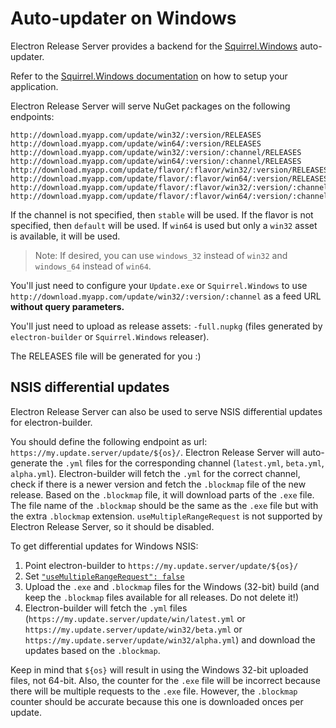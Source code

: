 # Auto-updater on Windows
Electron Release Server provides a backend for the [Squirrel.Windows](https://github.com/Squirrel/Squirrel.Windows) auto-updater.

Refer to the [Squirrel.Windows documentation](https://github.com/Squirrel/Squirrel.Windows/tree/master/docs) on how to setup your application.

Electron Release Server will serve NuGet packages on the following endpoints:
```
http://download.myapp.com/update/win32/:version/RELEASES
http://download.myapp.com/update/win64/:version/RELEASES
http://download.myapp.com/update/win32/:version/:channel/RELEASES
http://download.myapp.com/update/win64/:version/:channel/RELEASES
http://download.myapp.com/update/flavor/:flavor/win32/:version/RELEASES
http://download.myapp.com/update/flavor/:flavor/win64/:version/RELEASES
http://download.myapp.com/update/flavor/:flavor/win32/:version/:channel/RELEASES
http://download.myapp.com/update/flavor/:flavor/win64/:version/:channel/RELEASES
```
If the channel is not specified, then `stable` will be used. If the flavor is not specified, then `default` will be used. If `win64` is used but only a `win32` asset is available, it will be used.

> Note: If desired, you can use `windows_32` instead of `win32` and `windows_64` instead of `win64`.

You'll just need to configure your `Update.exe` or `Squirrel.Windows` to use `http://download.myapp.com/update/win32/:version/:channel` as a feed URL **without query parameters.**

You'll just need to upload as release assets: `-full.nupkg` (files generated by `electron-builder` or `Squirrel.Windows` releaser).

The RELEASES file will be generated for you :)

## NSIS differential updates
Electron Release Server can also be used to serve NSIS differential updates for electron-builder.

You should define the following endpoint as url: `https://my.update.server/update/${os}/`. Electron Release Server will auto-generate the `.yml` files for the corresponding channel (`latest.yml`, `beta.yml`, `alpha.yml`). Electron-builder will fetch the `.yml` for the correct channel, check if there is a newer version and fetch the `.blockmap` file of the new release. Based on the `.blockmap` file, it will download parts of the `.exe` file. The file name of the `.blockmap` should be the same as the `.exe` file but with the extra `.blockmap` extension.
`useMultipleRangeRequest` is not supported by Electron Release Server, so it should be disabled.

To get differential updates for Windows NSIS:
1. Point electron-builder to `https://my.update.server/update/${os}/`
2. Set [`"useMultipleRangeRequest": false`](https://www.electron.build/configuration/publish#genericserveroptions)
3. Upload the `.exe` and `.blockmap` files for the Windows (32-bit) build (and keep the `.blockmap` files available for all releases. Do not delete it!)
4. Electron-builder will fetch the `.yml` files (`https://my.update.server/update/win/latest.yml` or `https://my.update.server/update/win32/beta.yml` or `https://my.update.server/update/win32/alpha.yml`) and download the updates based on the `.blockmap`.

Keep in mind that `${os}` will result in using the Windows 32-bit uploaded files, not 64-bit. Also, the counter for the `.exe` file will be incorrect because there will be multiple requests to the `.exe` file. However, the `.blockmap` counter should be accurate because this one is downloaded onces per update.